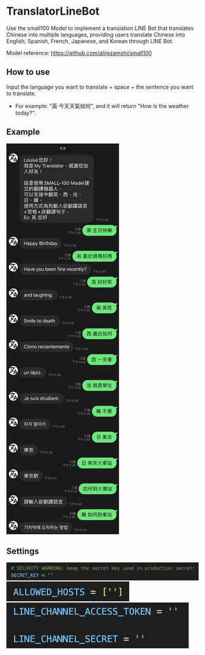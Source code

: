 # TranslatorLineBot

Use the small100 Model to implement a translation LINE Bot that translates Chinese into multiple languages, providing users translate Chinese into English, Spanish, French, Japanese, and Korean through LINE Bot. 

Model reference: https://github.com/alirezamshi/small100

## How to use
Input the language you want to translate + space + the sentence you want to translate.

- For example: "英 今天天氣如何", and it will return "How is the weather today?".

## Example
![image](https://github.com/YiChingLLin/TranslatorLineBot/blob/master/images/example.png)


## Settings
![image](https://github.com/YiChingLLin/TranslatorLineBot/blob/master/images/modify1.png)
![image](https://github.com/YiChingLLin/TranslatorLineBot/blob/master/images/modify2.png)
![image](https://github.com/YiChingLLin/TranslatorLineBot/blob/master/images/modify3.png)